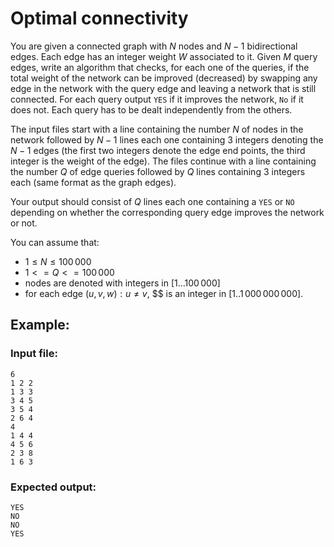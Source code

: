 
# Optimal connectivity

You are given a connected graph with $N$ nodes and $N-1$ bidirectional edges. Each edge has an integer weight $W$ associated to it. 
Given $M$ query edges, write an algorithm that checks, for each one of the queries, if the total weight of the network can be improved (decreased) by swapping any edge in the network with the query edge and leaving a network that is still connected. For each query output `YES` if it improves the network, `No` if it does not. Each query has to be dealt independently from the others.

The input files start with a line containing the number $N$ of nodes in the network followed by $N-1$ lines each one containing $3$ integers denoting the $N-1$ edges (the first two integers denote the edge end points, the third integer is the weight of the edge). The files continue with a line containing the number $Q$ of edge queries followed by $Q$ lines containing $3$ integers each (same format as the graph edges).

Your output should consist of $Q$ lines each one containing a `YES` or `NO` depending on whether the corresponding query edge improves the network or not.

You can assume that: 

- $1 \leq N \leq 100\,000$
- $1 <= Q <= 100\,000$
- nodes are denoted with integers in $[1 \dots 100\,000]$
- for each edge $(u,v,w): u \neq v$, $$ is an integer in $[1..1\,000\,000\,000]$.

## Example:

### Input file:
```
6
1 2 2
1 3 3
3 4 5
3 5 4
2 6 4
4
1 4 4
4 5 6
2 3 8
1 6 3
```

### Expected output:

```
YES
NO
NO
YES
```